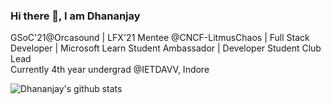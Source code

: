 ### Hi there 👋, I am Dhananjay

GSoC'21@Orcasound | LFX'21 Mentee @CNCF-LitmusChaos | Full Stack Developer | Microsoft Learn Student Ambassador | Developer Student Club Lead
<br>
Currently 4th year undergrad @IETDAVV, Indore

<!--- just 
- 🔭 I’m currently working on ...
- 🌱 I’m currently learning ...
- 👯 I’m looking to collaborate on ...
- 🤔 I’m looking for help with ...
- 💬 Ask me about ...
- 📫 How to reach me: ...
- 😄 Pronouns: ...
- ⚡ Fun fact: ...

--->

![Dhananjay's github stats](https://github-readme-stats.vercel.app/api?username=dhananjaypurohit&show_icons=true)
